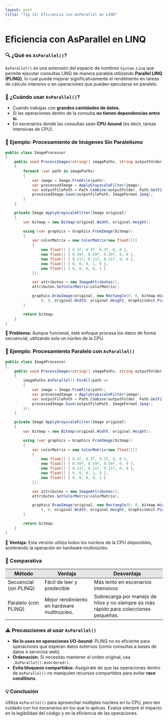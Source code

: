 ```yaml
---
layout: post
title: "Tip 13: Eficiencia con AsParallel en LINQ"
---
```

# Eficiencia con AsParallel en LINQ  

### 🔍 ¿Qué es ```AsParallel()```?  
```AsParallel()``` es una extensión del espacio de nombres ```System.Linq``` que permite ejecutar consultas LINQ de manera paralela utilizando **Parallel LINQ (PLINQ)**, lo cual puede mejorar significativamente el rendimiento en tareas de cálculo intensivo o en operaciones que pueden ejecutarse en paralelo.  


### 🔧 ¿Cuándo usar ```AsParallel()```?
- Cuando trabajas con **grandes cantidades de datos.**
- Si las operaciones dentro de la consulta **no tienen dependencias entre sí.**
- En escenarios donde las consultas sean **CPU-bound** (es decir, tareas intensivas de CPU).

### 🔷 Ejemplo: Procesamiento de Imágenes Sin Paralelismo
```c#
public class ImageProcessor
{
    public void ProcessImages(string[] imagePaths, string outputFolder)
    {
        foreach (var path in imagePaths)
        {
            var image = Image.FromFile(path);
            var processedImage = ApplyGrayscaleFilter(image);
            var outputFilePath = Path.Combine(outputFolder, Path.GetFileName(path));
            processedImage.Save(outputFilePath, ImageFormat.Jpeg);
        }
    }

    private Image ApplyGrayscaleFilter(Image original)
    {
        var bitmap = new Bitmap(original.Width, original.Height);

        using (var graphics = Graphics.FromImage(bitmap))
        {
            var colorMatrix = new ColorMatrix(new float[][]
            {
                new float[] { 0.3f, 0.3f, 0.3f, 0, 0 },
                new float[] { 0.59f, 0.59f, 0.59f, 0, 0 },
                new float[] { 0.11f, 0.11f, 0.11f, 0, 0 },
                new float[] { 0, 0, 0, 1, 0 },
                new float[] { 0, 0, 0, 0, 1 }
            });

            var attributes = new ImageAttributes();
            attributes.SetColorMatrix(colorMatrix);

            graphics.DrawImage(original, new Rectangle(0, 0, bitmap.Width, bitmap.Height),
                0, 0, original.Width, original.Height, GraphicsUnit.Pixel, attributes);
        }

        return bitmap;
    }
}
```
🔸 **Problema:** Aunque funcional, este enfoque procesa los datos de forma secuencial, utilizando solo un núcleo de la CPU.  

### 🔷 Ejemplo: Procesamiento Paralelo con ```AsParallel()```
```c#
public class ImageProcessor
{
    public void ProcessImages(string[] imagePaths, string outputFolder)
    {
        imagePaths.AsParallel().ForAll(path =>
        {
            var image = Image.FromFile(path);
            var processedImage = ApplyGrayscaleFilter(image);
            var outputFilePath = Path.Combine(outputFolder, Path.GetFileName(path));
            processedImage.Save(outputFilePath, ImageFormat.Jpeg);
        });
    }

    private Image ApplyGrayscaleFilter(Image original)
    {
        var bitmap = new Bitmap(original.Width, original.Height);

        using (var graphics = Graphics.FromImage(bitmap))
        {
            var colorMatrix = new ColorMatrix(new float[][]
            {
                new float[] { 0.3f, 0.3f, 0.3f, 0, 0 },
                new float[] { 0.59f, 0.59f, 0.59f, 0, 0 },
                new float[] { 0.11f, 0.11f, 0.11f, 0, 0 },
                new float[] { 0, 0, 0, 1, 0 },
                new float[] { 0, 0, 0, 0, 1 }
            });

            var attributes = new ImageAttributes();
            attributes.SetColorMatrix(colorMatrix);

            graphics.DrawImage(original, new Rectangle(0, 0, bitmap.Width, bitmap.Height),
                0, 0, original.Width, original.Height, GraphicsUnit.Pixel, attributes);
        }

        return bitmap;
    }
}
```
🔹 **Ventaja:** Esta versión utiliza todos los núcleos de la CPU disponibles, acelerando la operación en hardware multinúcleo.  

### 🔷 Comparativa
<table>
  <thead>
    <tr style="background-color: #e5e5e5">
      <th>Método</th>
      <th>Ventaja</th>
      <th>Desventaja</th>
    </tr>
  </thead>
  <tbody>
    <tr>
      <td>Secuencial (sin PLINQ)</td>
      <td>Fácil de leer y predecible</td>
      <td>Más lento en escenarios intensivos</td>
    </tr>
    <tr>
      <td>Paralelo (con PLINQ)</td>
      <td>Mejor rendimiento en hardware multinúcleo.</td>
      <td>Sobrecarga por manejo de hilos y no siempre es más rápido para colecciones pequeñas.</td>
    </tr>
  </tbody>
</table>

### ⚠ Precauciones al usar ```AsParallel()```
- **No lo uses en operaciones I/O-bound:** PLINQ no es eficiente para operaciones que esperan datos externos (como consultas a bases de datos o servicios web).
- **Ordenación:** Si necesitas mantener el orden original, usa ```.AsParallel().AsOrdered()```.
- **Evita bloqueos compartidos:** Asegúrate de que las operaciones dentro de ```AsParallel()``` no manipulen recursos compartidos para evitar **race conditions**.

### 💡 Conclusión
Utiliza ```AsParallel()``` para aprovechar múltiples núcleos en tu CPU, pero ten cuidado con los escenarios en los que lo aplicas. Evalúa siempre el impacto en la legibilidad del código y en la eficiencia de las operaciones.
